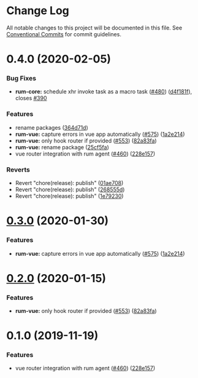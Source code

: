 # Change Log

All notable changes to this project will be documented in this file.
See [Conventional Commits](https://conventionalcommits.org) for commit guidelines.

# 0.4.0 (2020-02-05)


### Bug Fixes

* **rum-core:** schedule xhr invoke task as a macro task ([#480](https://github.com/v1v/apm-agent-rum-js/issues/480)) ([d4f181f](https://github.com/v1v/apm-agent-rum-js/commit/d4f181fd6c521dd85ec4d5a8abc9b516a75fb269)), closes [#390](https://github.com/v1v/apm-agent-rum-js/issues/390)


### Features

* rename packages ([364d71d](https://github.com/v1v/apm-agent-rum-js/commit/364d71de02d95cfc373ce46cdf0a0bab3374abfc))
* **rum-vue:** capture errors in vue app automatically ([#575](https://github.com/v1v/apm-agent-rum-js/issues/575)) ([1a2e214](https://github.com/v1v/apm-agent-rum-js/commit/1a2e2148ca91ff7073b898963d73631233eb3b99))
* **rum-vue:** only hook router if provided ([#553](https://github.com/v1v/apm-agent-rum-js/issues/553)) ([82a83fa](https://github.com/v1v/apm-agent-rum-js/commit/82a83fab84151575405443d342147e7459441b81))
* **rum-vue:** rename package ([25cf5fa](https://github.com/v1v/apm-agent-rum-js/commit/25cf5fa3feb7c60388610865178899a6a9dd93c6))
* vue router integration with rum agent ([#460](https://github.com/v1v/apm-agent-rum-js/issues/460)) ([228e157](https://github.com/v1v/apm-agent-rum-js/commit/228e157851f4df7448f8bfcdd4b4b57129707992))


### Reverts

* Revert "chore(release): publish" ([01ae708](https://github.com/v1v/apm-agent-rum-js/commit/01ae708d427db35f485a7ed5eec1f643b70250ff))
* Revert "chore(release): publish" ([268555d](https://github.com/v1v/apm-agent-rum-js/commit/268555d006b2c423ce54e2ee5dd0694d566a337a))
* Revert "chore(release): publish" ([1e79230](https://github.com/v1v/apm-agent-rum-js/commit/1e7923048f686457589058bf532ee6e4133bdbf1))





# [0.3.0](https://github.com/v1v/apm-agent-rum-js/compare/v1v-apm-rum-vue@0.2.0...v1v-apm-rum-vue@0.3.0) (2020-01-30)


### Features

* **rum-vue:** capture errors in vue app automatically ([#575](https://github.com/v1v/apm-agent-rum-js/issues/575)) ([1a2e214](https://github.com/v1v/apm-agent-rum-js/commit/1a2e2148ca91ff7073b898963d73631233eb3b99))





# [0.2.0](https://github.com/v1v/apm-agent-rum-js/compare/v1v-apm-rum-vue@0.1.0...v1v-apm-rum-vue@0.2.0) (2020-01-15)


### Features

* **rum-vue:** only hook router if provided ([#553](https://github.com/v1v/apm-agent-rum-js/issues/553)) ([82a83fa](https://github.com/v1v/apm-agent-rum-js/commit/82a83fab84151575405443d342147e7459441b81))





# 0.1.0 (2019-11-19)

### Features

* vue router integration with rum agent ([#460](https://github.com/v1v/apm-agent-rum-js/issues/460)) ([228e157](https://github.com/v1v/apm-agent-rum-js/commit/228e157))

